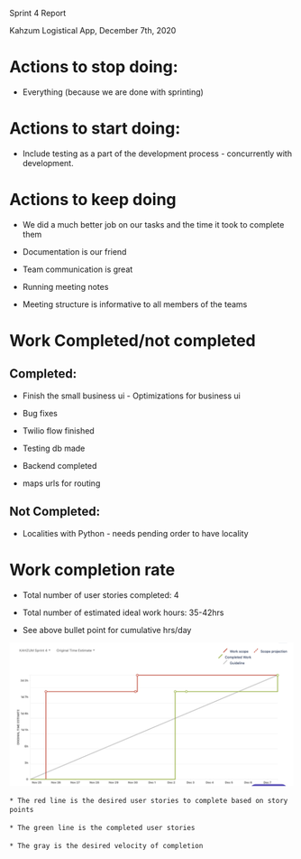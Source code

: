 Sprint 4 Report

Kahzum Logistical App, December 7th, 2020

# Actions to stop doing:

- Everything (because we are done with sprinting)

# Actions to start doing:

- Include testing as a part of the development process - concurrently with development.

# Actions to keep doing

- We did a much better job on our tasks and the time it took to complete them

- Documentation is our friend

- Team communication is great

- Running meeting notes

- Meeting structure is informative to all members of the teams

# Work Completed/not completed

## Completed:

- Finish the small business ui - Optimizations for business ui

- Bug fixes

- Twilio flow finished

- Testing db made

- Backend completed

- maps urls for routing

## Not Completed:

- Localities with Python - needs pending order to have locality

# Work completion rate

- Total number of user stories completed: 4

- Total number of estimated ideal work hours: 35-42hrs

- See above bullet point for cumulative hrs/day

![image alt text](burnup-4.png)

    * The red line is the desired user stories to complete based on story points

    * The green line is the completed user stories

    * The gray is the desired velocity of completion

